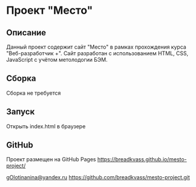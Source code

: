 # Проект "Место"
## Описание
Данный проект содержит сайт "Место" в рамках прохождения курса "Веб-разработчик +". Сайт разработан с использованием HTML, CSS, JavaScript с учётом метолодогии БЭМ.

## Сборка
Сборка не требуется

## Запуск
Открыть index.html в браузере

## GitHub
Проект размещен на GitHub Pages https://breadkvass.github.io/mesto-project/

gOlotinanina@yandex.ru  https://github.com/breadkvass/mesto-project.git